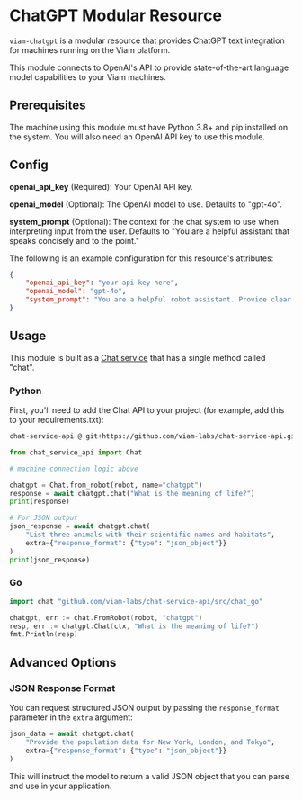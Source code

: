 # ChatGPT Modular Resource

`viam-chatgpt` is a modular resource that provides ChatGPT text integration for machines running on the Viam platform.

This module connects to OpenAI's API to provide state-of-the-art language model capabilities to your Viam machines.

## Prerequisites

The machine using this module must have Python 3.8+ and pip installed on the system. You will also need an OpenAI API key to use this module.

## Config

**openai_api_key** (Required): Your OpenAI API key.

**openai_model** (Optional): The OpenAI model to use. Defaults to "gpt-4o".

**system_prompt** (Optional): The context for the chat system to use when interpreting input from the user. Defaults to "You are a helpful assistant that speaks concisely and to the point."

The following is an example configuration for this resource's attributes:

```json
{
    "openai_api_key": "your-api-key-here",
    "openai_model": "gpt-4o",
    "system_prompt": "You are a helpful robot assistant. Provide clear and concise answers."
}
```

## Usage

This module is built as a [Chat service](https://github.com/viam-labs/chat-service-api) that has a single method called "chat".

### Python

First, you'll need to add the Chat API to your project (for example, add this to your requirements.txt):

``` bash
chat-service-api @ git+https://github.com/viam-labs/chat-service-api.git@v0.1.5
```

```python
from chat_service_api import Chat

# machine connection logic above

chatgpt = Chat.from_robot(robot, name="chatgpt")
response = await chatgpt.chat("What is the meaning of life?")
print(response)

# For JSON output
json_response = await chatgpt.chat(
    "List three animals with their scientific names and habitats",
    extra={"response_format": {"type": "json_object"}}
)
print(json_response)
```

### Go

```go
import chat "github.com/viam-labs/chat-service-api/src/chat_go"

chatgpt, err := chat.FromRobot(robot, "chatgpt")
resp, err := chatgpt.Chat(ctx, "What is the meaning of life?")
fmt.Println(resp)
```

## Advanced Options

### JSON Response Format

You can request structured JSON output by passing the `response_format` parameter in the `extra` argument:

```python
json_data = await chatgpt.chat(
    "Provide the population data for New York, London, and Tokyo",
    extra={"response_format": {"type": "json_object"}}
)
```

This will instruct the model to return a valid JSON object that you can parse and use in your application.

